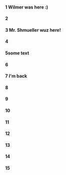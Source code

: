 #### 1 Wilmer was here :)
#### 2
#### 3 Mr. Shmueller wuz here!
#### 4
#### 5some text
#### 6
#### 7 I'm back 
#### 8
#### 9
#### 10
#### 11
#### 12
#### 13
#### 14
#### 15